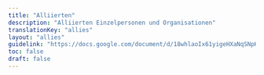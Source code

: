 ```yaml
---
title: "Alliierten"
description: "Alliierten Einzelpersonen und Organisationen"
translationKey: "allies"
layout: "allies"
guidelink: "https://docs.google.com/document/d/18whlaoIx61yigeHXaNqSNpKz1meCvN3PvWr4cybCR7I/edit"
toc: false
draft: false
---
```

